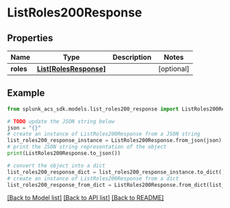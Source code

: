 # ListRoles200Response


## Properties

Name | Type | Description | Notes
------------ | ------------- | ------------- | -------------
**roles** | [**List[RolesResponse]**](RolesResponse.md) |  | [optional] 

## Example

```python
from splunk_acs_sdk.models.list_roles200_response import ListRoles200Response

# TODO update the JSON string below
json = "{}"
# create an instance of ListRoles200Response from a JSON string
list_roles200_response_instance = ListRoles200Response.from_json(json)
# print the JSON string representation of the object
print(ListRoles200Response.to_json())

# convert the object into a dict
list_roles200_response_dict = list_roles200_response_instance.to_dict()
# create an instance of ListRoles200Response from a dict
list_roles200_response_from_dict = ListRoles200Response.from_dict(list_roles200_response_dict)
```
[[Back to Model list]](../README.md#documentation-for-models) [[Back to API list]](../README.md#documentation-for-api-endpoints) [[Back to README]](../README.md)


